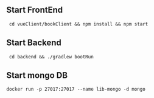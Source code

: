 ## Start FrontEnd
``` cd vueClient/bookClient && npm install && npm start```
## Start Backend
``` cd backend && ./gradlew bootRun```
## Start mongo DB
```docker run -p 27017:27017 --name lib-mongo -d mongo```


